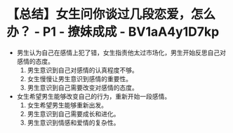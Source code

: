 # 【总结】女生问你谈过几段恋爱，怎么办？ - P1 - 撩妹成成 - BV1aA4y1D7kp

-   男生认为自己在感情上犯了错，女生指责他太过市场化，男生开始反思自己对感情的态度。
    1.  男生意识到自己对感情的认真程度不够。
    2.  女生慢慢让男生意识到感情的重要性。
    3.  男生意识到自己需要改变对感情的态度。
-   女生希望男生能够改变自己的行为，重新开始一段感情。
    1.  女生希望男生能够重新出发。
    2.  男生意识到自己需要成长和进化。
    3.  男生意识到情感和爱情的复杂性。